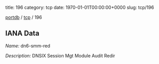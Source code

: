 title: 196
category: tcp
date: 1970-01-01T00:00:00+0000
slug: tcp/196

[portdb](/) / [tcp](/category/tcp.html) / 196


## IANA Data

_Name:_ dn6-smm-red

_Description:_ DNSIX Session Mgt Module Audit Redir

